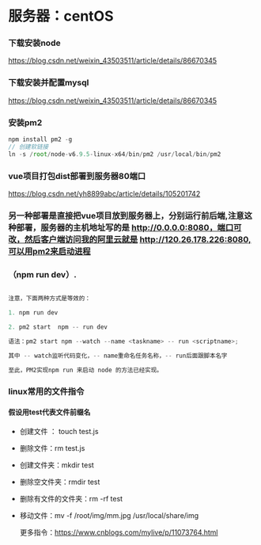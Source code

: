 # 服务器：centOS

### 下载安装node

https://blog.csdn.net/weixin_43503511/article/details/86670345

### 下载安装并配置mysql

https://blog.csdn.net/weixin_43503511/article/details/86670345

### 安装pm2

```js
npm install pm2 -g
// 创建软链接
ln -s /root/node-v6.9.5-linux-x64/bin/pm2 /usr/local/bin/pm2
```

### vue项目打包dist部署到服务器80端口

https://blog.csdn.net/yh8899abc/article/details/105201742



### 另一种部署是直接把vue项目放到服务器上，分别运行前后端,注意这种部署，服务器的主机地址写的是 http://0.0.0.0:8080，端口可改，然后客户端访问我的阿里云就是 http://120.26.178.226:8080,可以用pm2来启动进程

### （npm run dev）.

```js

注意，下面两种方式是等效的：

1. npm run dev

2. pm2 start  npm -- run dev

语法：pm2 start npm --watch --name <taskname> -- run <scriptname>;

其中 -- watch监听代码变化，-- name重命名任务名称，-- run后面跟脚本名字

至此，PM2实现npm run 来启动 node 的方法已经实现。

```

### linux常用的文件指令

#### 假设用test代表文件前缀名

- 创建文件 ： touch test.js

- 删除文件：rm test.js

- 创建文件夹：mkdir test

- 删除空文件夹：rmdir test

- 删除有文件的文件夹：rm -rf  test

- 移动文件：mv -f  /root/img/mm.jpg    /usr/local/share/img

  更多指令：https://www.cnblogs.com/mylive/p/11073764.html